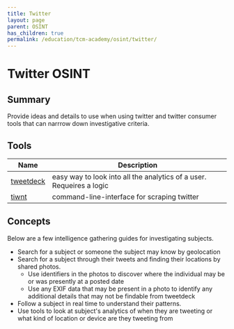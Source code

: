 ```yaml
---
title: Twitter
layout: page
parent: OSINT
has_children: true
permalink: /education/tcm-academy/osint/twitter/
---
```


# Twitter OSINT

## Summary

Provide ideas and details to use when using twitter and twitter consumer tools that can narrrow down investigative criteria.

## Tools

| Name | Description |
|------|-------------|
| [tweetdeck](https://tweetdeck.com/) | easy way to look into all the analytics of a user. Requeires a logic |
| [tiwnt](https://github.com/twintproject/twint) | command-line-interface for scraping twitter |

## Concepts

Below are a few intelligence gathering guides for investigating subjects.

- Search for a subject or someone the subject may know by geolocation
- Search for a subject through their tweets and finding their locations by shared photos. 
  - Use identifiers in the photos to discover where the individual may be or was presently at a posted date
  - Use any EXIF data that may be present in a photo to identify any additional details that may not be findable from tweetdeck
- Follow a subject in real time to understand their patterns. 
- Use tools to look at subject's analytics of when they are tweeting or what kind of location or device are they tweeting from 
